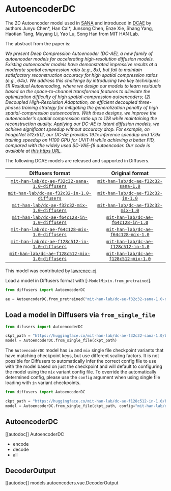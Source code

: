 <!-- Copyright 2024 The HuggingFace Team. All rights reserved.

Licensed under the Apache License, Version 2.0 (the "License"); you may not use this file except in compliance with
the License. You may obtain a copy of the License at

http://www.apache.org/licenses/LICENSE-2.0

Unless required by applicable law or agreed to in writing, software distributed under the License is distributed on
an "AS IS" BASIS, WITHOUT WARRANTIES OR CONDITIONS OF ANY KIND, either express or implied. See the License for the
specific language governing permissions and limitations under the License. -->

# AutoencoderDC

The 2D Autoencoder model used in [SANA](https://huggingface.co/papers/2410.10629) and introduced in [DCAE](https://huggingface.co/papers/2410.10733) by authors Junyu Chen\*, Han Cai\*, Junsong Chen, Enze Xie, Shang Yang, Haotian Tang, Muyang Li, Yao Lu, Song Han from MIT HAN Lab.

The abstract from the paper is:

*We present Deep Compression Autoencoder (DC-AE), a new family of autoencoder models for accelerating high-resolution diffusion models. Existing autoencoder models have demonstrated impressive results at a moderate spatial compression ratio (e.g., 8x), but fail to maintain satisfactory reconstruction accuracy for high spatial compression ratios (e.g., 64x). We address this challenge by introducing two key techniques: (1) Residual Autoencoding, where we design our models to learn residuals based on the space-to-channel transformed features to alleviate the optimization difficulty of high spatial-compression autoencoders; (2) Decoupled High-Resolution Adaptation, an efficient decoupled three-phases training strategy for mitigating the generalization penalty of high spatial-compression autoencoders. With these designs, we improve the autoencoder's spatial compression ratio up to 128 while maintaining the reconstruction quality. Applying our DC-AE to latent diffusion models, we achieve significant speedup without accuracy drop. For example, on ImageNet 512x512, our DC-AE provides 19.1x inference speedup and 17.9x training speedup on H100 GPU for UViT-H while achieving a better FID, compared with the widely used SD-VAE-f8 autoencoder. Our code is available at [this https URL](https://github.com/mit-han-lab/efficientvit).*

The following DCAE models are released and supported in Diffusers.

| Diffusers format | Original format |
|:----------------:|:---------------:|
| [`mit-han-lab/dc-ae-f32c32-sana-1.0-diffusers`](https://huggingface.co/mit-han-lab/dc-ae-f32c32-sana-1.0-diffusers) | [`mit-han-lab/dc-ae-f32c32-sana-1.0`](https://huggingface.co/mit-han-lab/dc-ae-f32c32-sana-1.0)
| [`mit-han-lab/dc-ae-f32c32-in-1.0-diffusers`](https://huggingface.co/mit-han-lab/dc-ae-f32c32-in-1.0-diffusers) | [`mit-han-lab/dc-ae-f32c32-in-1.0`](https://huggingface.co/mit-han-lab/dc-ae-f32c32-in-1.0)
| [`mit-han-lab/dc-ae-f32c32-mix-1.0-diffusers`](https://huggingface.co/mit-han-lab/dc-ae-f32c32-mix-1.0-diffusers) | [`mit-han-lab/dc-ae-f32c32-mix-1.0`](https://huggingface.co/mit-han-lab/dc-ae-f32c32-mix-1.0)
| [`mit-han-lab/dc-ae-f64c128-in-1.0-diffusers`](https://huggingface.co/mit-han-lab/dc-ae-f64c128-in-1.0-diffusers) | [`mit-han-lab/dc-ae-f64c128-in-1.0`](https://huggingface.co/mit-han-lab/dc-ae-f64c128-in-1.0)
| [`mit-han-lab/dc-ae-f64c128-mix-1.0-diffusers`](https://huggingface.co/mit-han-lab/dc-ae-f64c128-mix-1.0-diffusers) | [`mit-han-lab/dc-ae-f64c128-mix-1.0`](https://huggingface.co/mit-han-lab/dc-ae-f64c128-mix-1.0)
| [`mit-han-lab/dc-ae-f128c512-in-1.0-diffusers`](https://huggingface.co/mit-han-lab/dc-ae-f128c512-in-1.0-diffusers) | [`mit-han-lab/dc-ae-f128c512-in-1.0`](https://huggingface.co/mit-han-lab/dc-ae-f128c512-in-1.0)
| [`mit-han-lab/dc-ae-f128c512-mix-1.0-diffusers`](https://huggingface.co/mit-han-lab/dc-ae-f128c512-mix-1.0-diffusers) | [`mit-han-lab/dc-ae-f128c512-mix-1.0`](https://huggingface.co/mit-han-lab/dc-ae-f128c512-mix-1.0)

This model was contributed by [lawrence-cj](https://github.com/lawrence-cj).

Load a model in Diffusers format with [`~ModelMixin.from_pretrained`].

```python
from diffusers import AutoencoderDC

ae = AutoencoderDC.from_pretrained("mit-han-lab/dc-ae-f32c32-sana-1.0-diffusers", torch_dtype=torch.float32).to("cuda")
```

## Load a model in Diffusers via `from_single_file`

```python
from difusers import AutoencoderDC

ckpt_path = "https://huggingface.co/mit-han-lab/dc-ae-f32c32-sana-1.0/blob/main/model.safetensors"
model = AutoencoderDC.from_single_file(ckpt_path) 

```

The `AutoencoderDC` model has `in` and `mix` single file checkpoint variants that have matching checkpoint keys, but use different scaling factors. It is not possible for Diffusers to automatically infer the correct config file to use with the model based on just the checkpoint and will default to configuring the model using the `mix` variant config file. To override the automatically determined config, please use the `config` argument when using single file loading with `in` variant checkpoints. 

```python
from diffusers import AutoencoderDC

ckpt_path = "https://huggingface.co/mit-han-lab/dc-ae-f128c512-in-1.0/blob/main/model.safetensors"
model = AutoencoderDC.from_single_file(ckpt_path, config="mit-han-lab/dc-ae-f128c512-in-1.0-diffusers")
```


## AutoencoderDC

[[autodoc]] AutoencoderDC
  - encode
  - decode
  - all

## DecoderOutput

[[autodoc]] models.autoencoders.vae.DecoderOutput

